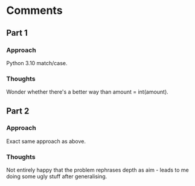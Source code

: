 # Comments

## Part 1

### Approach

Python 3.10 match/case.

### Thoughts

Wonder whether there's a better way than amount = int(amount).

## Part 2

### Approach

Exact same approach as above.

### Thoughts

Not entirely happy that the problem rephrases depth as aim - leads to me doing some ugly stuff after generalising.

